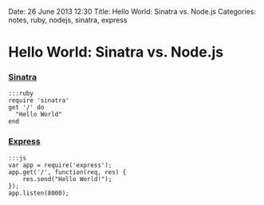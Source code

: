 Date: 26 June 2013 12:30
Title: Hello World: Sinatra vs. Node.js
Categories: notes, ruby, nodejs, sinatra, express

# Hello World: Sinatra vs. Node.js

### [Sinatra](/sinatra)

    :::ruby
    require 'sinatra'
    get '/' do
      "Hello World"
    end


### [Express](/express)

    :::js
    var app = require('express');
    app.get('/', function(req, res) {
        res.send("Hello World!");
    });
    app.listen(8000);
